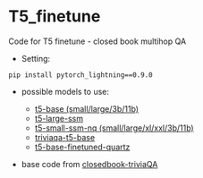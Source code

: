 # T5_finetune

Code for T5 finetune - closed book multihop QA   

* Setting:
```
pip install pytorch_lightning==0.9.0
```
* possible models to use:
	* [t5-base (small/large/3b/11b)](https://huggingface.co/t5-base)
	* [t5-large-ssm](https://huggingface.co/google/t5-large-ssm)
	* [t5-small-ssm-nq (small/large/xl/xxl/3b/11b)](https://huggingface.co/google/t5-small-ssm-nq)
	* [triviaqa-t5-base](https://huggingface.co/deep-learning-analytics/triviaqa-t5-base)
	* [t5-base-finetuned-quartz](https://huggingface.co/mrm8488/t5-base-finetuned-quartz)

* base code from [closedbook-triviaQA](https://github.com/priya-dwivedi/Deep-Learning/blob/master/trivia-bot-t5/T5-ClosedBook-TriviaQA-Github.ipynb)

